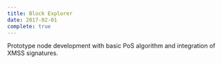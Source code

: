 ```yaml
---
title: Block Explorer
date: 2017-02-01
complete: true
---
```


Prototype node development with basic PoS algorithm and integration of XMSS signatures.
